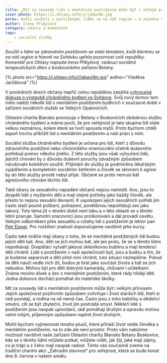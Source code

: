 ```yaml
---
title: „Mít za sousedy lidi s mentálním postižením může být i velkým přínosem.“
cover-photo: https://i.ohlasy.info/i/jabwx9m.jpg
perex: Kvůli soužití s postiženými lidmi se na náš region – a zejména Svitávku – upřela pozornost celé republiky. Komentuje Irena Přibylová, vedoucí sociálně terapeutických dílen Betany.
author: Irena Přibylová
category: názory a komentáře
tags:
    - sociální služby
---
```


*Soužití s lidmi se zdravotním postižením se stalo tématem, kvůli kterému se na náš region a hlavně na Svitávku upřela pozornost celé republiky. Komentář pro Ohlasy napsala Irena Přibylová, vedoucí sociálně terapeutických dílen z boskovického zařízení Betany.*

{% photo src="https://i.ohlasy.info/i/jabwx9m.jpg" author="Vladěna Jarůšková" /%}

V posledních dnech občany napříč celou republikou zasáhla [vyhrocená diskuze o výstavbě chráněného bydlení ve Svitávce](https://ohlasy.info/clanky/2019/02/rozhovor-wetterova.html). Svůj nový domov tam mělo nalézt několik lidí s mentálním postižením bydlících v současné době v zařízení sociálních služeb ve Velkých Opatovicích.

Oblastní charita Blansko provozuje v Betany v Boskovicích obdobnou službu chráněného bydlení a máme pocit, že pro veřejnost je tato skupina lidí stále velkou neznámou, kolem které se tvoří spousta mýtů. Proto bychom chtěli aspoň trochu přiblížit lidi s mentálním postižením a naši práci s nimi.

Sociální služba chráněného bydlení je určena pro lidi, kteří z důvodu zdravotního postižení nebo chronického onemocnění včetně duševního potřebují pomoc někoho jiného. Z této služby jsou však vyloučeni lidé, jejichž chování by z důvodu duševní poruchy závažným způsobem narušovalo kolektivní soužití. Přijímání do služby je podmíněno lékařským vyjádřením a kompletním sociálním šetřením a člověk se sklonem k agresi by do této služby prostě nebyl přijat. Občané se proto nemusí bát agresivního chování těchto lidí.

Také obavy ze sexuálního napadání občanů nejsou namístě. Ano, jsou to dospělí lidé s myšlením dětí a mají stejné potřeby jako každý člověk, ale přesto to nejsou sexuální devianti. K uspokojení jejich sexuálních potřeb jim často stačí pouhé políbení, pohlazení, povětšinou nepotřebuji sex jako takový. Toto téma již v dnešní době není tabu a v této oblasti se s těmito lidmi pracuje. Samotní pracovníci jsou proškolováni a dál provádí osvětu. Velkým odborníkem přes sexualitu a vztahy lidí s postižením je lektor pan [Petr Eisner](http://www.petreisner.cz). Pro rozšíření znalostí doporučujeme navštívit jeho kurzy.

Často také rodiče mají obavy z toho, že se mentálně postižených lidí budou jejich děti bát. Ano, děti se jich mohou bát, ale jen proto, že se s těmito lidmi nepotkávají. Dospěláci vytváří jakousi skleníkovou bublinu a mají tendenci děti chránit. Lidé s postižením v naši společnosti byli, jsou a budou a tím, že je budeme separovat a děti před nimi chránit, tuto situaci nezlepšíme. Pokud se děti naučí vedle nich žít, budou je brát jako součást života a bát se jich nebudou. Mohou být pro děti dobrými kamarády, chůvami i učitelkami. Známe mnoho dívek a žen s mentálním postižením, které rády hlídají děti. Jedna dokonce dochází pomáhat do mateřské školky.

Mít za sousedy lidi s mentálním postižením může být i velkým přínosem. Jejich společnost pozitivním způsobem ovlivňuje i život starších lidí, kteří si rádi povídají, a rodina na ně nemá čas. Často jsou z toho babičky a dědečci smutní, cítí se být zbyteční, život jim postrádá smysl. Někteří lidé s postižením jsou naopak upovídaní, rádi pomáhají druhým a opravdu mohou velmi milým, příjemným způsobem naplnit život druhých.

Mohli bychom vyjmenovat mnoho plusů, které přináší život vedle člověka s mentálním postižením, na to zde ale není prostor. Proto vám nabízíme možnost navštívit naše zařízení Oblastní charity Blansko Betany Boskovice, kde se s těmito lidmi můžete potkat, můžete vidět, jak žijí, jaké mají zájmy, co je trápí a z čeho mají naopak radost. Tímto vás současně zveme na tradiční charitní akci „Zahradní slavnost“ pro veřejnost, která se bude konat dne 9. června v našem areálu.
